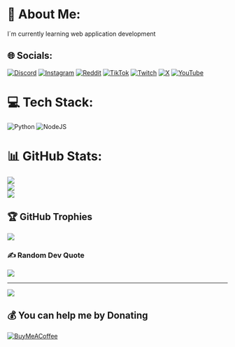 # 💫 About Me:
I´m currently learning web application development


## 🌐 Socials:
[![Discord](https://img.shields.io/badge/Discord-%237289DA.svg?logo=discord&logoColor=white)](https://discord.gg/https://discord.gg/hAz7aX5qcg) [![Instagram](https://img.shields.io/badge/Instagram-%23E4405F.svg?logo=Instagram&logoColor=white)](https://instagram.com/zakr0gaming) [![Reddit](https://img.shields.io/badge/Reddit-%23FF4500.svg?logo=Reddit&logoColor=white)](https://reddit.com/user/ZakroGaming) [![TikTok](https://img.shields.io/badge/TikTok-%23000000.svg?logo=TikTok&logoColor=white)](https://tiktok.com/@zakr0gaming) [![Twitch](https://img.shields.io/badge/Twitch-%239146FF.svg?logo=Twitch&logoColor=white)](https://twitch.tv/zakr0gaming) [![X](https://img.shields.io/badge/X-black.svg?logo=X&logoColor=white)](https://x.com/ZaKr0Gaming) [![YouTube](https://img.shields.io/badge/YouTube-%23FF0000.svg?logo=YouTube&logoColor=white)](https://youtube.com/@@ZaKroGaming) 

# 💻 Tech Stack:
![Python](https://img.shields.io/badge/python-3670A0?style=for-the-badge&logo=python&logoColor=ffdd54) ![NodeJS](https://img.shields.io/badge/node.js-6DA55F?style=for-the-badge&logo=node.js&logoColor=white)
# 📊 GitHub Stats:
![](https://github-readme-stats.vercel.app/api?username=ZakroGaming&theme=dark&hide_border=false&include_all_commits=false&count_private=false)<br/>
![](https://github-readme-streak-stats.herokuapp.com/?user=ZakroGaming&theme=dark&hide_border=false)<br/>
![](https://github-readme-stats.vercel.app/api/top-langs/?username=ZakroGaming&theme=dark&hide_border=false&include_all_commits=false&count_private=false&layout=compact)

## 🏆 GitHub Trophies
![](https://github-profile-trophy.vercel.app/?username=ZakroGaming&theme=radical&no-frame=false&no-bg=true&margin-w=4)

### ✍️ Random Dev Quote
![](https://quotes-github-readme.vercel.app/api?type=horizontal&theme=radical)

---
[![](https://visitcount.itsvg.in/api?id=ZakroGaming&icon=0&color=0)](https://visitcount.itsvg.in)

  ## 💰 You can help me by Donating
  [![BuyMeACoffee](https://img.shields.io/badge/Buy%20Me%20a%20Coffee-ffdd00?style=for-the-badge&logo=buy-me-a-coffee&logoColor=black)](https://buymeacoffee.com/zakrogaming) 

  
<!-- Proudly created with GPRM ( https://gprm.itsvg.in ) -->
